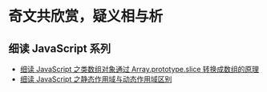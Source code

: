 # 奇文共欣赏，疑义相与析

## 细读 JavaScript 系列

+ [细读 JavaScript 之类数组对象通过 Array.prototype.slice 转换成数组的原理](https://github.com/G-Grant/Note/issues/2)
+ [细读 JavaScript 之静态作用域与动态作用域区别](https://github.com/G-Grant/Note/issues/4)